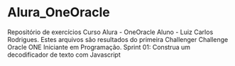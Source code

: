 # Alura_OneOracle
Repositório de exercícios Curso Alura - OneOracle  Aluno - Luiz Carlos Rodrigues.
Estes arquivos são resultados do primeira Challenger Challenge Oracle ONE Iniciante em Programação.
Sprint 01: Construa um decodificador de texto com Javascript
